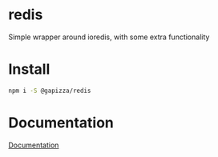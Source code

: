 # redis
Simple wrapper around ioredis, with some extra functionality

# Install
```bash
npm i -S @gapizza/redis
```

# Documentation

[Documentation](docs/README.md)
